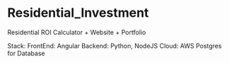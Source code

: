 # Residential_Investment
Residential ROI Calculator + Website + Portfolio 

Stack: 
    FrontEnd: Angular 
    Backend: Python, NodeJS 
    Cloud: AWS 
    Postgres for Database